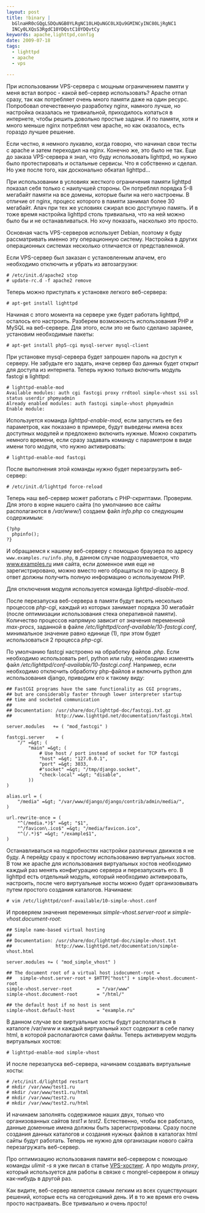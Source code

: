 ```yaml
--- 
layout: post
title: !binary |
  bGlnaHR0cGQgLSDQuNGB0YLRgNC10LHQuNGC0LXQu9GMINCyINC80LjRgNC1
  INCy0LXQsS3RgdC10YDQstC10YDQvtCy
keywords: apache,lighttpd,config
date: 2009-07-18
tags:
  - lighttpd
  - apache
  - vps

---
```

При использовании VPS-сервера с мощным ограничением памяти у меня встал вопрос - какой веб-сервер использовать? Apache отпал сразу, так как потребляет очень много памяти даже на один ресурс. Попробовал отечественную разработку nginx, намного лучше, но настройка оказалась не тривиальной, приходилось копаться в интернете, чтобы решить довольно простые задачи. И по памяти, хотя и много меньше nginx потреблял чем apache, но как оказалось, есть гораздо лучшее решение.

Если честно, я немного лукавлю, когда говорю, что начинал свои тесты с apache и затем переходил на nginx. Конечно же, это было не так. Еще до заказа VPS-сервера я знал, что буду использовать lighttpd, но нужно было протестировать и остальные сервисы. Что я собственно и сделал. Но уже после того, как досконально обкатал lighttpd...

При использовании в условиях жесткого ограничения памяти lighttpd показал себя только с наилучшей стороны. Он потреблял порядка 5-8 мегабайт памяти на все домены, которые были на него настроены. В отличие от nginx, процесс которого в памяти занимал более 30 мегабайт. Апач при тех же условиях сжирал всю доступную память. И в тоже время настройка lighttpd столь тривиальна, что на ней можно было бы и не останавливаться. Но хочу показать, насколько это просто.

Основная часть VPS-серверов использует Debian, поэтому я буду рассматривать именно эту операционную систему. Настройка в других операционных системах несколько отличается от представленной.

Если VPS-сервер был заказан с установленным апачем, его необходимо отключить и убрать из автозагрузки:

    # /etc/init.d/apache2 stop
    # update-rc.d -f apache2 remove

Теперь можно приступать к установке легкого веб-сервера:

    # apt-get install lighttpd

Начиная с этого момента на сервере уже будет работать lighttpd, осталось его настроить. Разберем возможность использования PHP и MySQL на веб-сервере. Для этого, если это не было сделано заранее, установим необходимые пакеты:

    # apt-get install php5-cgi mysql-server mysql-client

При установке mysql-сервера будет запрошен пароль на доступ к серверу. Не забудьте его задать, иначе сервер баз данных будет открыт для доступа из интернета. Теперь нужно только включить модуль fastcgi в lighttpd:

    # lighttpd-enable-mod
    Available modules: auth cgi fastcgi proxy rrdtool simple-vhost ssi ssl status userdir phpmyadmin
    Already enabled modules: auth fastcgi simple-vhost phpmyadmin
    Enable module:

Используется команда <em>lighttpd-enable-mod</em>, если запустить ее без параметров, как показано в примере, будут выведены имена всех доступных модулей и предложено включить нужные. Можно сократить немного времени, если сразу задавать команду с параметром в виде имени того модуля, что нужно активировать:

    # lighttpd-enable-mod fastcgi

После выполнения этой команды нужно будет перезагрузить веб-сервер:

    # /etc/init.d/lighttpd force-reload

Теперь наш веб-сервер может работать с PHP-скриптами. Проверим. Для этого в корне нашего сайта (по умолчанию все сайты располагаются в <em>/var/www/</em>) создаем файл <em>info.php</em> со следующим содержимым:

    {?php
      phpinfo();
    ?}

И обращаемся к нашему веб-серверу с помощью браузера по адресу `www.examples.ru/info.php`, в данном случае подразумевается, что www.examples.ru имя сайта, если доменное имя еще не зарегистрировано, можно вместо него обращаться по ip-адресу. В ответ должны получить полную информацию о используемом PHP.

Для отключения модуля используется команда <em>lighttpd-disable-mod</em>.

После перезапуска веб-сервера в памяти будут висеть несколько процессов <em>php-cgi</em>, каждый из которых занимает порядка 30 мегабайт (после оптимизации использования стека оперативной памяти). Количество процессов напрямую зависит от значения переменной <em>max-procs</em>, заданной в файле <em>/etc/lighttpd/conf-available/10-fastcgi.conf</em>, минимальное значение равно единице (1), при этом будет использоваться 2 процесса <em>php-cgi</em>.

По умолчанию fastcgi настроено на обработку файлов <em>.php</em>. Если необходимо использовать perl, python или ruby, необходимо изменять файл <em>/etc/lighttpd/conf-available/10-fastcgi.conf.</em> Например, если необходимо отключить обработку php-файлов и включить python для использования django, приводим его к такому виду:

    ## FastCGI programs have the same functionality as CGI programs,
    ## but are considerably faster through lower interpreter startup
    ## time and socketed communication
    ##
    ## Documentation: /usr/share/doc/lighttpd-doc/fastcgi.txt.gz
    ##                http://www.lighttpd.net/documentation/fastcgi.html

    server.modules   += ( "mod_fastcgi" )

    fastcgi.server    = (
        "/" =&gt; (
            "main" =&gt; (
                # Use host / port instead of socket for TCP fastcgi
                "host" =&gt; "127.0.0.1",
                "port" =&gt; 3033,
                #"socket" =&gt; "/tmp/django.socket",
                "check-local" =&gt; "disable",
            ))
    )

    alias.url = (
        "/media" =&gt; "/var/www/django/django/contrib/admin/media/",
    )

    url.rewrite-once = (
        "^(/media.*)$" =&gt; "$1",
        "^/favicon\.ico$" =&gt; "/media/favicon.ico",
        "^(/.*)$" =&gt; "/example$1",
    )

Останавливаться на подробностях настройки различных движков я не буду. А перейду сразу к простому использованию виртуальных хостов. В том же apache для использования виртуальных хостов необходимо каждый раз менять конфигурацию сервера и перезапускать его. В lighttpd есть отдельный модуль, который необходимо активировать, настроить, после чего виртуальные хосты можно будет организовывать путем простого создания каталогов. Начинаем:

    # vim /etc/lighttpd/conf-available/10-simple-vhost.conf

И проверяем значения переменных <em>simple-vhost.server-root</em> и <em>simple-vhost.document-root</em>:

    ## Simple name-based virtual hosting
    ##
    ## Documentation: /usr/share/doc/lighttpd-doc/simple-vhost.txt
    ##                http://www.lighttpd.net/documentation/simple-vhost.html

    server.modules += ( "mod_simple_vhost" )

    ## The document root of a virtual host isdocument-root =
    ##   simple-vhost.server-root + $HTTP["host"] + simple-vhost.document-root
    simple-vhost.server-root         = "/var/www"
    simple-vhost.document-root       = "/html/"

    ## the default host if no host is sent
    simple-vhost.default-host        = "example.ru"

В данном случае все виртуальные хосты будут располагаться в каталоге /var/www и каждый виртуальный хост содержит в себе папку html, в которой располагаются сами файлы. Теперь активируем модуль виртуальных хостов:

    # lighttpd-enable-mod simple-vhost

И после перезапуска веб-сервера, начинаем создавать виртуальные хосты:

    # /etc/init.d/lighttpd restart
    # mkdir /var/www/test1.ru
    # mkdir /var/www/test1.ru/html
    # mkdir /var/www/test2.ru
    # mkdir /var/www/test2.ru/html

И начинаем заполнять содержимое наших двух, только что организованных сайтов <em>test1</em> и <em>test2</em>. Естественно, чтобы все работало, данные доменные имена должны быть зарегистрированы. Сразу после создания данных каталогов и создания нужных файлов в каталогах html сайты будут работать. Теперь не нужно для организации нового сайта перезагружать веб-сервер.

Про оптимизацию использования памяти веб-сервером с помощью команды <em>ulimit -s</em> я уже писал в статье <a href="/2009/07/11/vps-xosting/">VPS-хостинг</a>. А про модуль <em>proxy</em>, который используется для работы в связке с mongrel-сервером я опишу как-нибудь в другой раз.

Как видите, веб-сервер является самым легким из всех существующих решений, которые есть на сегодняшний день. И в то же время его очень просто настраивать. Все тривиально и очень просто!
